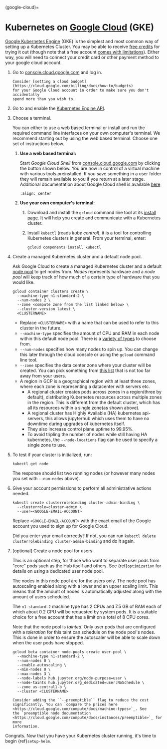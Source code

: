 (google-cloud)=

# Kubernetes on [Google Cloud](https://cloud.google.com/) (GKE)

[Google Kubernetes Engine](https://cloud.google.com/kubernetes-engine/)
(GKE) is the simplest and most common way of setting
up a Kubernetes Cluster. You may be able to receive [free credits](https://cloud.google.com/free/) for trying it out (though note that a
free account [comes with limitations](https://cloud.google.com/free/docs/gcp-free-tier#free-tier-usage-limits)).
Either way, you will need to connect your credit card or other payment method to
your google cloud account.

1. Go to [console.cloud.google.com](https://console.cloud.google.com) and log in.

   ```{note}
   Consider [setting a cloud budget](https://cloud.google.com/billing/docs/how-to/budgets)
   for your Google Cloud account in order to make sure you don't accidentally
   spend more than you wish to.
   ```

2. Go to and enable the [Kubernetes Engine API](https://console.cloud.google.com/apis/api/container.googleapis.com/overview).
3. Choose a terminal.

   You can either to use a web based terminal or install and run the required
   command line interfaces on your own computer's terminal. We recommend
   starting out by using the web based terminal. Choose one set of instructions
   below.

   1. **Use a web based terminal:**

      Start _Google Cloud Shell_ from [console.cloud.google.com](https://console.cloud.google.com) by clicking the button shown below.
      You are now in control of a virtual machine with various tools
      preinstalled. If you save something in a user folder they will remain
      available to you if you return at a later stage. Additional documentation
      about Google Cloud shell is available [here](https://cloud.google.com/shell/docs/)

      ```{image} ../../_static/images/google/start_interactive_cli.png
      :align: center
      ```

   2. **Use your own computer's terminal:**

      1. Download and install the `gcloud` command line tool at its [install
         page](https://cloud.google.com/sdk/docs/install). It will help you
         create and communicate with a Kubernetes cluster.
      2. Install `kubectl` (reads _kube control_), it is a tool for controlling
         Kubernetes clusters in general. From your terminal, enter:

         ```
         gcloud components install kubectl
         ```

4. Create a managed Kubernetes cluster and a default node pool.

   Ask Google Cloud to create a managed Kubernetes cluster and a default [node
   pool](https://cloud.google.com/kubernetes-engine/docs/concepts/node-pools)
   to get nodes from. _Nodes_ represents hardware and a _node pool_ will
   keep track of how much of a certain type of hardware that you would like.

   ```
   gcloud container clusters create \
     --machine-type n1-standard-2 \
     --num-nodes 2 \
     --zone <compute zone from the list linked below> \
     --cluster-version latest \
     <CLUSTERNAME>
   ```

   - Replace `<CLUSTERNAME>` with a name that can be used to refer to this cluster
     in the future.
   - `--machine-type` specifies the amount of CPU and RAM in each node within
     this default node pool. There is a [variety of types](https://cloud.google.com/compute/docs/machine-types) to choose from.
   - `--num-nodes` specifies how many nodes to spin up. You can change this
     later through the cloud console or using the `gcloud` command line tool.
   - `--zone` specifies the data center zone where your cluster will be created.
     You can pick something from [this list](https://cloud.google.com/compute/docs/regions-zones/#available)
     that is not too far away from your users.
   - A region in GCP is a geographical region with at least three zones, where each zone is representing a datacenter with servers etc.
     - A regional cluster creates pods across zones in a region(three by default), distributing Kubernetes resources across multiple zones in the region. This is different from the default cluster, which has all its resources within a single zone(as shown above).
     - A regional cluster has Highly Available (HA) kubernetes api-servers, this allows jupyterhub which uses them to have no downtime during upgrades of kubernetes itself.
     - They also increase control plane uptime to 99.95%.
     - To avoid tripling the number of nodes while still having HA kubernetes, the `--node-locations` flag can be used to specify a single zone to use.

5. To test if your cluster is initialized, run:

   ```
   kubectl get node
   ```

   The response should list two running nodes (or however many nodes you
   set with `--num-nodes` above).

6. Give your account permissions to perform all administrative actions needed.

   ```
   kubectl create clusterrolebinding cluster-admin-binding \
     --clusterrole=cluster-admin \
     --user=<GOOGLE-EMAIL-ACCOUNT>
   ```

   Replace `<GOOGLE-EMAIL-ACCOUNT>` with the exact email of the Google account
   you used to sign up for Google Cloud.

   Did you enter your email correctly? If not, you can run `kubectl delete clusterrolebinding cluster-admin-binding` and do it again.

7. [optional] Create a node pool for users

   This is an optional step, for those who want to separate
   user pods from "core" pods such as the Hub itself and others.
   See {ref}`optimization` for details on using a dedicated user node pool.

   The nodes in this node pool are for the users only. The node pool has
   autoscaling enabled along with a lower and an upper scaling limit. This
   means that the amount of nodes is automatically adjusted along with the
   amount of users scheduled.

   The `n1-standard-2` machine type has 2 CPUs and 7.5 GB of RAM each of which
   about 0.2 CPU will be requested by system pods. It is a suitable choice for a
   free account that has a limit on a total of 8 CPU cores.

   Note that the node pool is _tainted_. Only user pods that are configured
   with a _toleration_ for this taint can schedule on the node pool's nodes.
   This is done in order to ensure the autoscaler will be able to scale down
   when the user pods have stopped.

   ```
   gcloud beta container node-pools create user-pool \
     --machine-type n1-standard-2 \
     --num-nodes 0 \
     --enable-autoscaling \
     --min-nodes 0 \
     --max-nodes 3 \
     --node-labels hub.jupyter.org/node-purpose=user \
     --node-taints hub.jupyter.org_dedicated=user:NoSchedule \
     --zone us-central1-b \
     --cluster <CLUSTERNAME>
   ```

   <!---
   preemptible node recommendation not included
   pending handling of evictions in jupyterhub/kubespawner#223
   -->

   ```{note}
   Consider adding the ``--preemptible`` flag to reduce the cost
   significantly. You can `compare the prices here
   <https://cloud.google.com/compute/docs/machine-types>`_. See
   the `preemptible node documentation
   <https://cloud.google.com/compute/docs/instances/preemptible>`_ for more
   information.
   ```

Congrats. Now that you have your Kubernetes cluster running, it's time to
begin {ref}`setup-helm`.
